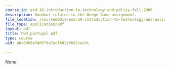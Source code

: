 ```yaml
---
course_id: esd-10-introduction-to-technology-and-policy-fall-2006
description: Handout related to the Wedge Game assignment.
file_location: /coursemedia/esd-10-introduction-to-technology-and-policy-fall-2006/abc6066ef4057da7acf602ef6d2cac9c_hw3_portugal.pdf
file_type: application/pdf
layout: pdf
title: hw3_portugal.pdf
type: course
uid: abc6066ef4057da7acf602ef6d2cac9c

---
```

None